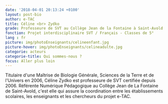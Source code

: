 ```yaml
---
date: '2018-04-01 20:13:24 +0100'
layout: post-bio
author: e-TAC
title: Céline <br> Zydko
grade: Professeure de SVT au Collège Jean de la Fontaine à Saint-Avold
fonction: Projet interdisciplinaire SVT / Français - Classes de 5°
lang : fr
picture: img/photoEnseignants/celineenfant.jpg
picture-hover: img/photoEnseignants/celineadulte.jpg
categorie: acteurs
categorie-title: Qui sommes-nous ?
focus: Aller plus loin
---
```


Titulaire d'une Maîtrise de Biologie Générale, Sciences de la Terre et de l'Univers en 2006, Céline Zydko est professeure de SVT certifiée depuis 2006. Référente Numérique Pédagogique au Collège Jean de La Fontaine de Saint-Avold, c'est elle qui assure la coordination entre les établissements scolaires, les enseignants et les chercheurs du projet e-TAC.